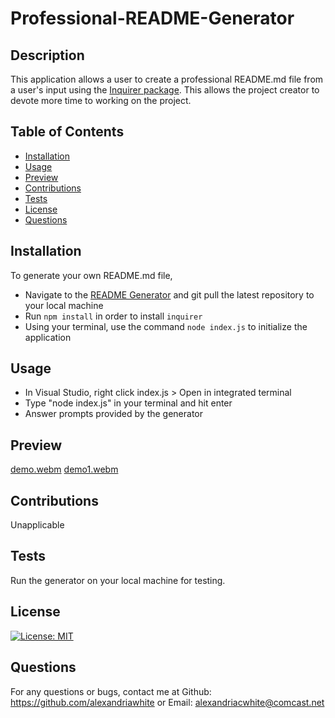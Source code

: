 # Professional-README-Generator
    
## Description  

This application allows a user to create a professional README.md file from a user's input using the [Inquirer package](https://www.npmjs.com/package/inquirer/v/8.2.4). This allows the project creator to devote more time to working on the project. 

## Table of Contents
- [Installation](#installation)
- [Usage](#usage)
- [Preview](#preview)
- [Contributions](#contributions)
- [Tests](#tests)
- [License](#license)
- [Questions](#questions)

## Installation
    
To generate your own README.md file, 
- Navigate to the [README Generator](https://github.com/alexandriawhite/Professional-README-Generator) and git pull the latest repository to your local machine
- Run `npm install` in order to install `inquirer`
- Using your terminal, use the command `node index.js` to initialize the application
    
## Usage
    
- In Visual Studio, right click index.js >  Open in integrated terminal 
- Type "node index.js" in your terminal and hit enter
- Answer prompts provided by the generator


## Preview

[demo.webm](https://user-images.githubusercontent.com/114960634/207168590-913dd295-01c1-403c-8d13-a85c59b74117.webm)
[demo1.webm](https://user-images.githubusercontent.com/114960634/209050275-67713ad9-063e-484c-b660-d8892a200f96.webm)


## Contributions
Unapplicable

## Tests
Run the generator on your local machine for testing.

## License

[![License: MIT](https://img.shields.io/badge/License-MIT-yellow.svg)](https://opensource.org/licenses/MIT)  
## Questions
For any questions or bugs, contact me at Github: https://github.com/alexandriawhite or Email: alexandriacwhite@comcast.net
